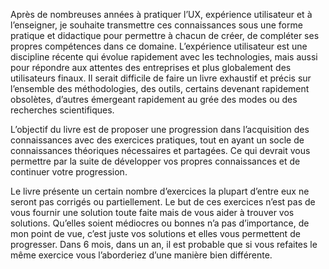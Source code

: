 
Après de nombreuses années à pratiquer l’UX, expérience utilisateur et à l’enseigner, je souhaite transmettre ces connaissances sous une forme pratique et didactique pour permettre à chacun de créer, de compléter ses propres compétences dans ce domaine. L’expérience utilisateur est une discipline récente qui évolue rapidement avec les technologies, mais aussi pour répondre aux attentes des entreprises et plus globalement des utilisateurs finaux. Il serait difficile de faire un livre exhaustif et précis sur l’ensemble des méthodologies, des outils, certains devenant rapidement obsolètes, d’autres émergeant rapidement au grée des modes ou des recherches scientifiques.

L’objectif du livre est de proposer une progression dans l’acquisition des connaissances avec des exercices pratiques, tout en ayant un socle de connaissances théoriques nécessaires et partagées. Ce qui devrait vous permettre par la suite de développer vos propres connaissances et de continuer votre progression.

Le livre présente un certain nombre d’exercices la plupart d’entre eux ne seront pas corrigés ou partiellement. Le but de ces exercices n’est pas de vous fournir une solution toute faite mais de vous aider à trouver vos solutions. Qu’elles soient médiocres ou bonnes n’a pas d’importance, de mon point de vue, c’est juste vos solutions et elles vous permettent de progresser. Dans 6 mois, dans un an, il est probable que si vous refaites le même exercice vous l’aborderiez d’une manière bien différente.


